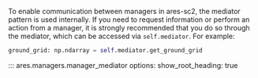 To enable communication between managers in ares-sc2, the mediator pattern is used internally. If you need to request 
information or perform an action from a manager, it is strongly recommended that you do so through the mediator, 
which can be accessed via `self.mediator`. For example:

```python
ground_grid: np.ndarray = self.mediator.get_ground_grid
```

::: ares.managers.manager_mediator
    options:
        show_root_heading: true
